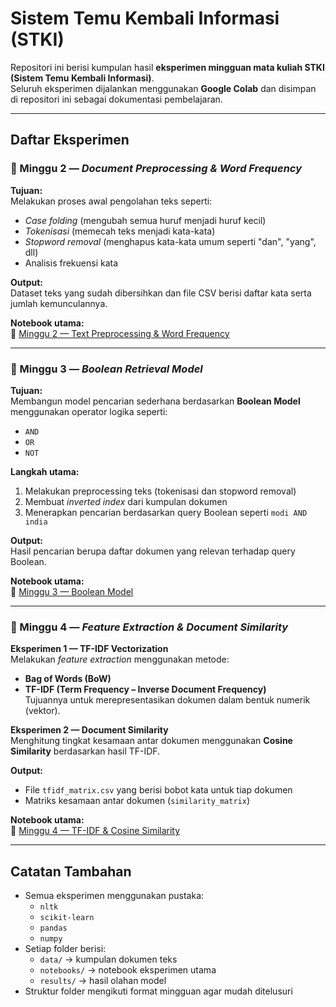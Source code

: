 # Sistem Temu Kembali Informasi (STKI)
Repositori ini berisi kumpulan hasil **eksperimen mingguan mata kuliah STKI (Sistem Temu Kembali Informasi)**.  
Seluruh eksperimen dijalankan menggunakan **Google Colab** dan disimpan di repositori ini sebagai dokumentasi pembelajaran.

---

## Daftar Eksperimen

### 📂 Minggu 2 — *Document Preprocessing & Word Frequency*
**Tujuan:**  
Melakukan proses awal pengolahan teks seperti:
- *Case folding* (mengubah semua huruf menjadi huruf kecil)
- *Tokenisasi* (memecah teks menjadi kata-kata)
- *Stopword removal* (menghapus kata-kata umum seperti "dan", "yang", dll)
- Analisis frekuensi kata  

**Output:**  
Dataset teks yang sudah dibersihkan dan file CSV berisi daftar kata serta jumlah kemunculannya.

**Notebook utama:**  
📂 [Minggu 2 — Text Preprocessing & Word Frequency](Minggu2/)

---

### 📂 Minggu 3 — *Boolean Retrieval Model*

**Tujuan:**  
Membangun model pencarian sederhana berdasarkan **Boolean Model** menggunakan operator logika seperti:
- `AND`
- `OR`
- `NOT`

**Langkah utama:**
1. Melakukan preprocessing teks (tokenisasi dan stopword removal)
2. Membuat *inverted index* dari kumpulan dokumen
3. Menerapkan pencarian berdasarkan query Boolean seperti `modi AND india`

**Output:**  
Hasil pencarian berupa daftar dokumen yang relevan terhadap query Boolean.
 
**Notebook utama:**  
📂 [Minggu 3 — Boolean Model](Minggu3/)

---

### 📂 Minggu 4 — *Feature Extraction & Document Similarity*

**Eksperimen 1 — TF-IDF Vectorization**  
Melakukan *feature extraction* menggunakan metode:
- **Bag of Words (BoW)**
- **TF-IDF (Term Frequency – Inverse Document Frequency)**  
Tujuannya untuk merepresentasikan dokumen dalam bentuk numerik (vektor).

**Eksperimen 2 — Document Similarity**  
Menghitung tingkat kesamaan antar dokumen menggunakan **Cosine Similarity** berdasarkan hasil TF-IDF.

**Output:**  
- File `tfidf_matrix.csv` yang berisi bobot kata untuk tiap dokumen  
- Matriks kesamaan antar dokumen (`similarity_matrix`)

**Notebook utama:**  
📂 [Minggu 4 — TF-IDF & Cosine Similarity](Minggu4/)

---

## Catatan Tambahan
- Semua eksperimen menggunakan pustaka:
  - `nltk`
  - `scikit-learn`
  - `pandas`
  - `numpy`
- Setiap folder berisi:
  - `data/` → kumpulan dokumen teks  
  - `notebooks/` → notebook eksperimen utama  
  - `results/` → hasil olahan model  
- Struktur folder mengikuti format mingguan agar mudah ditelusuri
